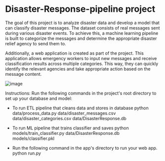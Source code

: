 # Disaster-Response-pipeline project
The goal of this project is to analyze disaster data and develop a model that can classify disaster messages. The dataset consists of real messages sent during various disaster events. To achieve this, a machine learning pipeline is built to categorize the messages and determine the appropriate disaster relief agency to send them to.

Additionally, a web application is created as part of the project. This application allows emergency workers to input new messages and receive classification results across multiple categories. This way, they can quickly identify the relevant agencies and take appropriate action based on the message content.

![image](https://github.com/waleedsf/Disaster-Response-pipeline/assets/86128909/0fb09145-25a1-4778-b0e5-5dd0e2267c3d)

Instructions:
Run the following commands in the project's root directory to set up your database and model:

- To run ETL pipeline that cleans data and stores in database python data/process_data.py data/disaster_messages.csv data/disaster_categories.csv data/DisasterResponse.db
- To run ML pipeline that trains classifier and saves python models/train_classifier.py data/DisasterResponse.db models/classifier.pkl

- Run the following command in the app's directory to run your web app. python run.py
